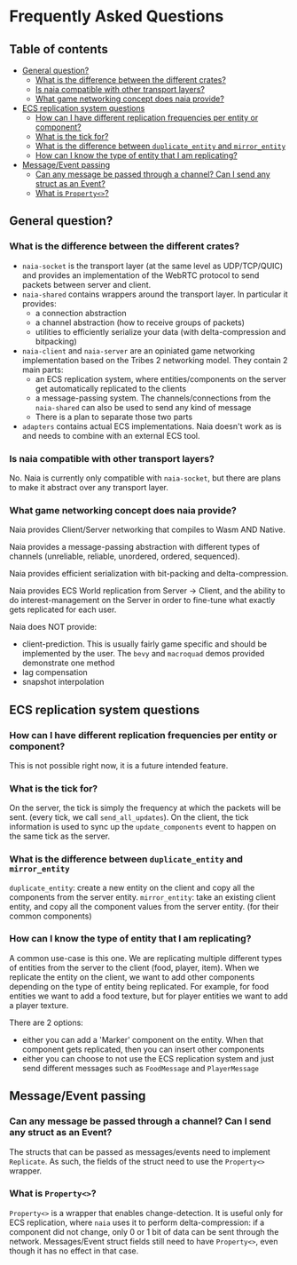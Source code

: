 # Frequently Asked Questions

## Table of contents

<!-- TOC -->
  * [General question?](#general-question)
    * [What is the difference between the different crates?](#what-is-the-difference-between-the-different-crates)
    * [Is naia compatible with other transport layers?](#is-naia-compatible-with-other-transport-layers)
    * [What game networking concept does naia provide?](#what-game-networking-concept-does-naia-provide)
  * [ECS replication system questions](#ecs-replication-system-questions)
    * [How can I have different replication frequencies per entity or component?](#how-can-i-have-different-replication-frequencies-per-entity-or-component)
    * [What is the tick for?](#what-is-the-tick-for)
    * [What is the difference between `duplicate_entity` and `mirror_entity`](#what-is-the-difference-between-duplicateentity-and-mirrorentity)
    * [How can I know the type of entity that I am replicating?](#how-can-i-know-the-type-of-entity-that-i-am-replicating)
  * [Message/Event passing](#messageevent-passing)
    * [Can any message be passed through a channel? Can I send any struct as an Event?](#can-any-message-be-passed-through-a-channel-can-i-send-any-struct-as-an-event)
    * [What is `Property<>`?](#what-is-property-)
<!-- TOC -->

## General question?

### What is the difference between the different crates?

- `naia-socket` is the transport layer (at the same level as UDP/TCP/QUIC) and provides an implementation of the WebRTC protocol to send packets between server and client.
- `naia-shared` contains wrappers around the transport layer. In particular it provides: 
  - a connection abstraction
  - a channel abstraction (how to receive groups of packets)
  - utilities to efficiently serialize your data (with delta-compression and bitpacking)
- `naia-client` and `naia-server` are an opiniated game networking implementation based on the Tribes 2 networking model. They contain 2 main parts:
  - an ECS replication system, where entities/components on the server get automatically replicated to the clients
  - a message-passing system. The channels/connections from the `naia-shared` can also be used to send any kind of message
  - There is a plan to separate those two parts
- `adapters` contains actual ECS implementations. Naia doesn't work as is and needs to combine with an external ECS tool.

### Is naia compatible with other transport layers?

No. Naia is currently only compatible with `naia-socket`, but there are plans to make it abstract over any transport layer.

### What game networking concept does naia provide?

Naia provides Client/Server networking that compiles to Wasm AND Native.

Naia provides a message-passing abstraction with different types of channels (unreliable, reliable, unordered, ordered, sequenced).

Naia provides efficient serialization with bit-packing and delta-compression.

Naia provides ECS World replication from Server -> Client, and the ability to do interest-management on the Server in order to fine-tune what exactly gets replicated for each user.

Naia does NOT provide:
- client-prediction. This is usually fairly game specific and should be implemented by the user. The `bevy` and `macroquad` demos provided demonstrate one method
- lag compensation
- snapshot interpolation


## ECS replication system questions

### How can I have different replication frequencies per entity or component?

This is not possible right now, it is a future intended feature.

### What is the tick for?

On the server, the tick is simply the frequency at which the packets will be sent. (every tick, we call `send_all_updates`).
On the client, the tick information is used to sync up the `update_components` event to happen on the same tick as the server.

### What is the difference between `duplicate_entity` and `mirror_entity`

`duplicate_entity`: create a new entity on the client and copy all the components from the server entity.
`mirror_entity`: take an existing client entity, and copy all the component values from the server entity. (for their common components)

### How can I know the type of entity that I am replicating?

A common use-case is this one. We are replicating multiple different types of entities from the server to the client (food, player, item).
When we replicate the entity on the client, we want to add other components depending on the type of entity being replicated.
For example, for food entities we want to add a food texture, but for player entities we want to add a player texture.

There are 2 options:
- either you can add a 'Marker' component on the entity. When that component gets replicated, then you can insert other components
- either you can choose to not use the ECS replication system and just send different messages such as `FoodMessage` and `PlayerMessage`


## Message/Event passing

### Can any message be passed through a channel? Can I send any struct as an Event?

The structs that can be passed as messages/events need to implement `Replicate`. As such, the fields of the struct need to use the `Property<>` wrapper.

### What is `Property<>`?

`Property<>` is a wrapper that enables change-detection. It is useful only for ECS replication, where `naia` uses it to perform delta-compression: if a component did not change, only 0 or 1 bit of data can be sent through the network.
Messages/Event struct fields still need to have `Property<>`, even though it has no effect in that case.
